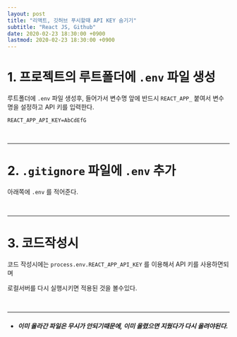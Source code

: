 ```yaml
---
layout: post
title: "리액트, 깃허브 푸시할때 API KEY 숨기기"
subtitle: "React JS, Github"
date: 2020-02-23 18:30:00 +0900
lastmod: 2020-02-23 18:30:00 +0900
---
```



# 1. 프로젝트의 루트폴더에 `.env` 파일 생성

루트폴더에 `.env` 파일 생성후, 들어가서 변수명 앞에 반드시 `REACT_APP_` 붙여서 변수명을 설정하고 API 키를 입력한다.

```
REACT_APP_API_KEY=AbCdEfG
```

<br />

---

# 2. `.gitignore` 파일에 `.env` 추가

아래쪽에 `.env` 를 적어준다.

<br />

---

# 3. 코드작성시

코드 작성시에는 `process.env.REACT_APP_API_KEY` 를 이용해서 API 키를 사용하면되며

로컬서버를 다시 실행시키면 적용된 것을 볼수있다.

<br />

---

- ##### 이미 올라간 파일은 무시가 안되기때문에, 이미 올렸으면 지웠다가 다시 올려야된다.

<br />